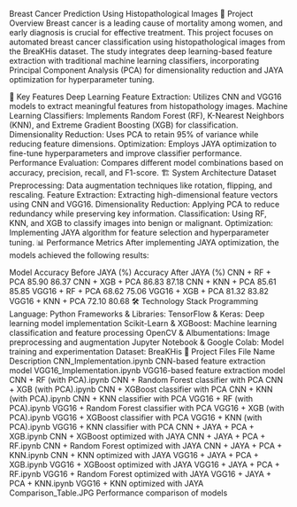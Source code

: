 Breast Cancer Prediction Using Histopathological Images
📌 Project Overview
Breast cancer is a leading cause of mortality among women, and early diagnosis is crucial for effective treatment. This project focuses on automated breast cancer classification using histopathological images from the BreaKHis dataset. The study integrates deep learning-based feature extraction with traditional machine learning classifiers, incorporating Principal Component Analysis (PCA) for dimensionality reduction and JAYA optimization for hyperparameter tuning.

🚀 Key Features
Deep Learning Feature Extraction: Utilizes CNN and VGG16 models to extract meaningful features from histopathology images.
Machine Learning Classifiers: Implements Random Forest (RF), K-Nearest Neighbors (KNN), and Extreme Gradient Boosting (XGB) for classification.
Dimensionality Reduction: Uses PCA to retain 95% of variance while reducing feature dimensions.
Optimization: Employs JAYA optimization to fine-tune hyperparameters and improve classifier performance.
Performance Evaluation: Compares different model combinations based on accuracy, precision, recall, and F1-score.
🏗️ System Architecture
Dataset Preprocessing: Data augmentation techniques like rotation, flipping, and rescaling.
Feature Extraction: Extracting high-dimensional feature vectors using CNN and VGG16.
Dimensionality Reduction: Applying PCA to reduce redundancy while preserving key information.
Classification: Using RF, KNN, and XGB to classify images into benign or malignant.
Optimization: Implementing JAYA algorithm for feature selection and hyperparameter tuning.
📊 Performance Metrics
After implementing JAYA optimization, the models achieved the following results:

Model	Accuracy Before JAYA (%)	Accuracy After JAYA (%)
CNN + RF + PCA	85.90	86.37
CNN + XGB + PCA	86.83	87.18
CNN + KNN + PCA	85.61	85.85
VGG16 + RF + PCA	68.62	75.06
VGG16 + XGB + PCA	81.32	83.82
VGG16 + KNN + PCA	72.10	80.68
🛠️ Technology Stack
Programming Language: Python
Frameworks & Libraries:
TensorFlow & Keras: Deep learning model implementation
Scikit-Learn & XGBoost: Machine learning classification and feature processing
OpenCV & Albumentations: Image preprocessing and augmentation
Jupyter Notebook & Google Colab: Model training and experimentation
Dataset: BreaKHis
📂 Project Files
File Name	Description
CNN_Implementation.ipynb	CNN-based feature extraction model
VGG16_Implementation.ipynb	VGG16-based feature extraction model
CNN + RF (with PCA).ipynb	CNN + Random Forest classifier with PCA
CNN + XGB (with PCA).ipynb	CNN + XGBoost classifier with PCA
CNN + KNN (with PCA).ipynb	CNN + KNN classifier with PCA
VGG16 + RF (with PCA).ipynb	VGG16 + Random Forest classifier with PCA
VGG16 + XGB (with PCA).ipynb	VGG16 + XGBoost classifier with PCA
VGG16 + KNN (with PCA).ipynb	VGG16 + KNN classifier with PCA
CNN + JAYA + PCA + XGB.ipynb	CNN + XGBoost optimized with JAYA
CNN + JAYA + PCA + RF.ipynb	CNN + Random Forest optimized with JAYA
CNN + JAYA + PCA + KNN.ipynb	CNN + KNN optimized with JAYA
VGG16 + JAYA + PCA + XGB.ipynb	VGG16 + XGBoost optimized with JAYA
VGG16 + JAYA + PCA + RF.ipynb	VGG16 + Random Forest optimized with JAYA
VGG16 + JAYA + PCA + KNN.ipynb	VGG16 + KNN optimized with JAYA
Comparison_Table.JPG	Performance comparison of models
